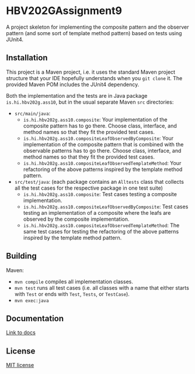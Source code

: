 # HBV202GAssignment9
A project skeleton for implementing the composite pattern and the observer pattern (and some sort of template method pattern) based on tests using JUnit4.

## Installation

This project is a Maven project, i.e. it uses the standard Maven project structure that your IDE hopefully understands when you `git clone` it. The provided Maven POM includes the JUnit4 dependency.

Both the implementation and the tests are in Java package `is.hi.hbv202g.ass10`,  but in the usual separate Maven `src` directories:

- `src/main/java`:
  - `is.hi.hbv202g.ass10.composite`: Your implementation of the composite pattern has to go there. Choose class, interface, and method names so that they fit the provided test cases.
  - `is.hi.hbv202g.ass10.compositeLeafObservedByComposite`: Your implementation of the composite pattern that is combined with the observable patterns has to go there. Choose class, interface, and method names so that they fit the provided test cases.
  - `is.hi.hbv202g.ass10.compositeLeafObservedTemplateMethod`: Your refactoring of the above patterns inspired by the template method pattern.
- `src/test/java`: (each package contains an `Alltests` class that collects all the test cases for the respective package in one test suite)
  - `is.hi.hbv202g.ass10.composite`: Test cases testing a composite implementation.
  - `is.hi.hbv202g.ass10.compositeLeafObservedByComposite`: Test cases testing an implementation of a composite where the leafs are observed by the composite implementation.
  - `is.hi.hbv202g.ass10.compositeLeafObservedTemplateMethod`: The same test cases for testing the refactoring of the above patterns inspired by the template method pattern.


 ## Building
Maven:

- `mvn compile` compiles all implementation classes.
- `mvn test` runs all test cases (i.e. all classes with a name that either starts with `Test` or ends with `Test`, `Tests`, or `TestCase`).
- `mvn exec:java`  

## Documentation

[Link to docs](src/site/markdown)

## License

[MIT license](LICENSE.md)

